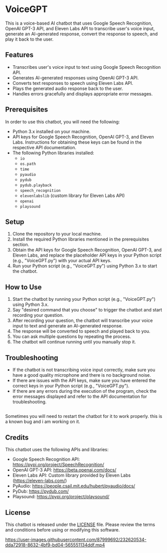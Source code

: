 # VoiceGPT 

This is a voice-based AI chatbot that uses Google Speech Recognition, OpenAI GPT-3 API, and Eleven Labs API to transcribe user's voice input, generate an AI-generated response, convert the response to speech, and play it back to the user.

## Features

- Transcribes user's voice input to text using Google Speech Recognition API.
- Generates AI-generated responses using OpenAI GPT-3 API.
- Converts text responses to speech using Eleven Labs API.
- Plays the generated audio response back to the user.
- Handles errors gracefully and displays appropriate error messages.

## Prerequisites

In order to use this chatbot, you will need the following:

- Python 3.x installed on your machine.
- API keys for Google Speech Recognition, OpenAI GPT-3, and Eleven Labs. Instructions for obtaining these keys can be found in the respective API documentation.
- The following Python libraries installed:
  - `io`
  - `os.path`
  - `time`
  - `pyaudio`
  - `pydub`
  - `pydub.playback`
  - `speech_recognition`
  - `elevenlabslib` (custom library for Eleven Labs API)
  - `openai`
  - `playsound`

## Setup

1. Clone the repository to your local machine.
2. Install the required Python libraries mentioned in the prerequisites section.
3. Obtain the API keys for Google Speech Recognition, OpenAI GPT-3, and Eleven Labs, and replace the placeholder API keys in your Python script (e.g., "VoiceGPT.py") with your actual API keys.
4. Run your Python script (e.g., "VoiceGPT.py") using Python 3.x to start the chatbot.

## How to Use

1. Start the chatbot by running your Python script (e.g., "VoiceGPT.py") using Python 3.x.
2. Say "desired command that you choose" to trigger the chatbot and start recording your question.
3. After recording your question, the chatbot will transcribe your voice input to text and generate an AI-generated response.
4. The response will be converted to speech and played back to you.
5. You can ask multiple questions by repeating the process.
6. The chatbot will continue running until you manually stop it.

## Troubleshooting

- If the chatbot is not transcribing voice input correctly, make sure you have a good quality microphone and there is no background noise.
- If there are issues with the API keys, make sure you have entered the correct keys in your Python script (e.g., "VoiceGPT.py").
- If there are any errors during the execution of the program, check the error messages displayed and refer to the API documentation for troubleshooting.

##
Sometimes you will need to restart the chatbot for it to work properly. this is a known bug and i am working on it.

## Credits

This chatbot uses the following APIs and libraries:

- Google Speech Recognition API: https://pypi.org/project/SpeechRecognition/
- OpenAI GPT-3 API: https://beta.openai.com/docs/
- Eleven Labs API: Custom library provided by Eleven Labs (https://eleven-labs.com/)
- PyAudio: https://people.csail.mit.edu/hubert/pyaudio/docs/
- PyDub: https://pydub.com/
- Playsound: https://pypi.org/project/playsound/

## License

This chatbot is released under the [LICENSE](LICENSE) file. Please review the terms and conditions before using or modifying this software.

https://user-images.githubusercontent.com/87999692/232620534-dda72918-8632-4bf9-bd04-565551134ddf.mp4

